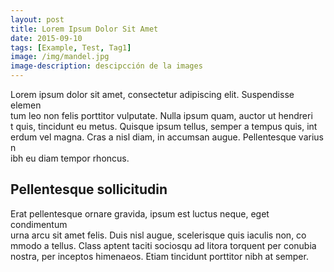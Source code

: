 ```yaml
---
layout: post
title: Lorem Ipsum Dolor Sit Amet
date: 2015-09-10
tags: [Example, Test, Tag1]
image: /img/mandel.jpg
image-description: descipcción de la images
---
```


Lorem ipsum dolor sit amet, consectetur adipiscing elit. Suspendisse elemen\
tum leo non felis porttitor vulputate. Nulla ipsum quam, auctor ut hendreri\
t quis, tincidunt eu metus. Quisque ipsum tellus, semper a tempus quis, int\
erdum vel magna. Cras a nisl diam, in accumsan augue. Pellentesque varius n\
ibh eu diam tempor rhoncus.

## Pellentesque sollicitudin

Erat pellentesque ornare gravida, ipsum est luctus neque, eget condimentum \
urna arcu sit amet felis. Duis nisl augue, scelerisque quis iaculis non, co\
mmodo a tellus. Class aptent taciti sociosqu ad litora torquent per conubia\
 nostra, per inceptos himenaeos. Etiam tincidunt porttitor nibh at semper. 

